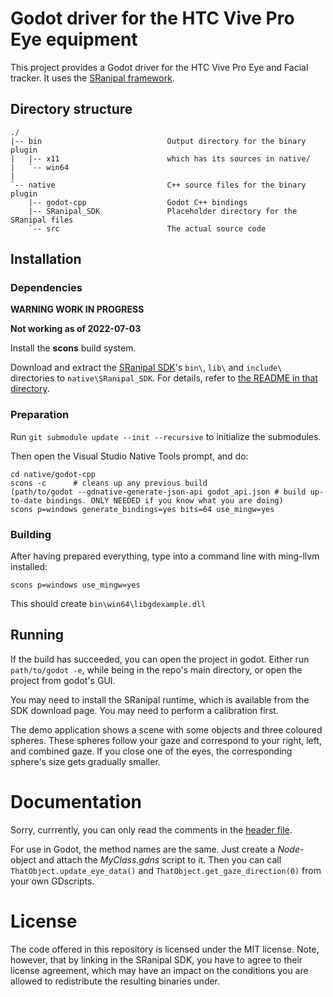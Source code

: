# Godot driver for the HTC Vive Pro Eye equipment

This project provides a Godot driver for the HTC Vive Pro Eye and Facial tracker. It uses the
[SRanipal framework](https://developer.vive.com/resources/knowledgebase/vive-sranipal-sdk/).

## Directory structure

```
./
|-- bin                            Output directory for the binary plugin
|   |-- x11                        which has its sources in native/
|   `-- win64
|
`-- native                         C++ source files for the binary plugin
	|-- godot-cpp                  Godot C++ bindings
	|-- SRanipal_SDK               Placeholder directory for the SRanipal files
	`-- src                        The actual source code
```

## Installation

### Dependencies

**WARNING WORK IN PROGRESS**

**Not working as of 2022-07-03**

Install the **scons** build system.

Download and extract the
[SRanipal SDK](https://developer.vive.com/resources/knowledgebase/vive-sranipal-sdk/)'s
`bin\`, `lib\` and `include\` directories to `native\SRanipal_SDK`. For details, refer
to [the README in that directory](native/SRanipal_SDK/README.txt).

### Preparation

Run `git submodule update --init --recursive` to initialize the submodules.

Then open the Visual Studio Native Tools prompt, and do:

```
cd native/godot-cpp
scons -c      # cleans up any previous build
(path/to/godot --gdnative-generate-json-api godot_api.json # build up-to-date bindings. ONLY NEEDED if you know what you are doing)
scons p=windows generate_bindings=yes bits=64 use_mingw=yes
```

### Building

After having prepared everything, type into a command line with ming-llvm installed:

```
scons p=windows use_mingw=yes
```

This should create `bin\win64\libgdexample.dll`

## Running

If the build has succeeded, you can open the project in godot. Either run
`path/to/godot -e`, while being in the repo's main directory, or open the
project from godot's GUI.

You may need to install the SRanipal runtime, which is available from the SDK download
page. You may need to perform a calibration first.

The demo application shows a scene with some objects and three coloured spheres.
These spheres follow your gaze and correspond to your right, left, and combined gaze.
If you close one of the eyes, the corresponding sphere's size gets gradually smaller.

# Documentation

Sorry, currrently, you can only read the comments in the [header file](native/src/myclass.h).

For use in Godot, the method names are the same. Just create a _Node_-object and attach
the _MyClass.gdns_ script to it. Then you can call `ThatObject.update_eye_data()` and
`ThatObject.get_gaze_direction(0)` from your own GDscripts.

# License

The code offered in this repository is licensed under the MIT license. Note, however,
that by linking in the SRanipal SDK, you have to agree to their license agreement,
which may have an impact on the conditions you are allowed to redistribute the resulting
binaries under.
